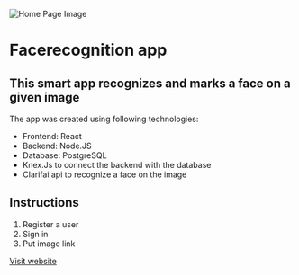 ![Home Page Image](https://photos.google.com/photo/AF1QipOdbZaLILTSQ-wNZOyqrgWg9E_vR_EgtslFQ40Q)
# Facerecognition app

## This smart app recognizes and marks a face on a given image

The app was created using following technologies:

* Frontend: React
* Backend: Node.JS
* Database: PostgreSQL
* Knex.Js to connect the backend with the database
* Clarifai api to recognize a face on the image

## Instructions
1. Register a user
2. Sign in
3. Put image link 

[Visit website](https://find-face-smart-brain.herokuapp.com/ "facerecognition")

